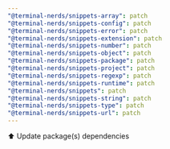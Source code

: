 ```yaml
---
"@terminal-nerds/snippets-array": patch
"@terminal-nerds/snippets-config": patch
"@terminal-nerds/snippets-error": patch
"@terminal-nerds/snippets-extension": patch
"@terminal-nerds/snippets-number": patch
"@terminal-nerds/snippets-object": patch
"@terminal-nerds/snippets-package": patch
"@terminal-nerds/snippets-project": patch
"@terminal-nerds/snippets-regexp": patch
"@terminal-nerds/snippets-runtime": patch
"@terminal-nerds/snippets": patch
"@terminal-nerds/snippets-string": patch
"@terminal-nerds/snippets-type": patch
"@terminal-nerds/snippets-url": patch
---
```


⬆️ Update package(s) dependencies
